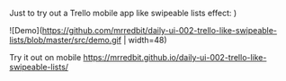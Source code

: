 Just to try out a Trello mobile app like swipeable lists effect: )

![Demo](https://github.com/mrredbit/daily-ui-002-trello-like-swipeable-lists/blob/master/src/demo.gif | width=48)

Try it out on mobile
https://mrredbit.github.io/daily-ui-002-trello-like-swipeable-lists/
